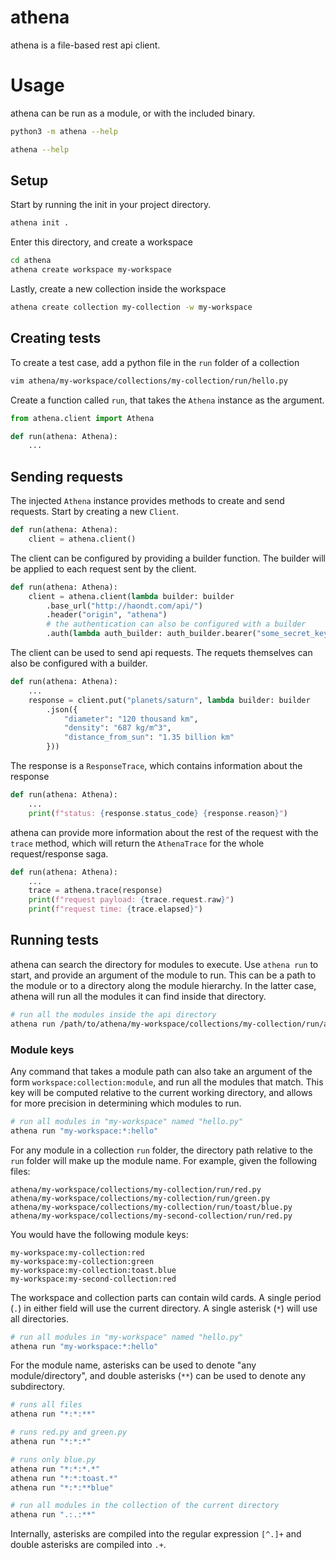 # athena

athena is a file-based rest api client.

# Usage

athena can be run as a module, or with the included binary.

```sh
python3 -m athena --help

athena --help
```

## Setup

Start by running the init in your project directory.

```sh
athena init .
```

Enter this directory, and create a workspace

```sh
cd athena
athena create workspace my-workspace
```

Lastly, create a new collection inside the workspace

```sh
athena create collection my-collection -w my-workspace
```

## Creating tests

To create a test case, add a python file in the `run` folder of a collection

```sh
vim athena/my-workspace/collections/my-collection/run/hello.py
```

Create a function called `run`, that takes the `Athena` instance as the argument.

```python
from athena.client import Athena

def run(athena: Athena):
    ...
```

## Sending requests

The injected `Athena` instance provides methods to create and send requests. Start by creating a new `Client`.

```python
def run(athena: Athena):
    client = athena.client()
```

The client can be configured by providing a builder function. The builder will be applied to each request sent by the client.

```python
def run(athena: Athena):
    client = athena.client(lambda builder: builder
        .base_url("http://haondt.com/api/")
        .header("origin", "athena")
        # the authentication can also be configured with a builder
        .auth(lambda auth_builder: auth_builder.bearer("some_secret_key")))

```

The client can be used to send api requests. The requets themselves can also be configured with a builder.

```python
def run(athena: Athena):
    ...
    response = client.put("planets/saturn", lambda builder: builder
        .json({
            "diameter": "120 thousand km",
            "density": "687 kg/m^3",
            "distance_from_sun": "1.35 billion km"
        }))
```

The response is a `ResponseTrace`, which contains information about the response

```python
def run(athena: Athena):
    ...
    print(f"status: {response.status_code} {response.reason}")
```

athena can provide more information about the rest of the request with the `trace` method, which will return the `AthenaTrace` for the whole request/response saga.

```python
def run(athena: Athena):
    ...
    trace = athena.trace(response)
    print(f"request payload: {trace.request.raw}")
    print(f"request time: {trace.elapsed}")
```

## Running tests

athena can search the directory for modules to execute. Use `athena run` to start, and provide an argument of the module to run.
This can be a path to the module or to a directory along the module hierarchy. In the latter case, athena will run all the modules
it can find inside that directory.

```sh
# run all the modules inside the api directory
athena run /path/to/athena/my-workspace/collections/my-collection/run/api
```

### Module keys

Any command that takes a module path can also take an argument of the form `workspace:collection:module`, and run all the modules that match.
This key will be computed relative to the current working directory, and allows for more precision in determining which modules to run.

```sh
# run all modules in "my-workspace" named "hello.py"
athena run "my-workspace:*:hello"
```

For any module in a collection `run` folder, the directory path relative to the `run` folder will make up the module name. 
For example, given the following files:

```
athena/my-workspace/collections/my-collection/run/red.py
athena/my-workspace/collections/my-collection/run/green.py
athena/my-workspace/collections/my-collection/run/toast/blue.py
athena/my-workspace/collections/my-second-collection/run/red.py
```

You would have the following module keys:

```
my-workspace:my-collection:red
my-workspace:my-collection:green
my-workspace:my-collection:toast.blue
my-workspace:my-second-collection:red
```

The workspace and collection parts can contain wild cards. A single period (`.`) in either field will use the current directory.
A single asterisk (`*`) will use all directories.

```sh
# run all modules in "my-workspace" named "hello.py"
athena run "my-workspace:*:hello"
```

For the module name, asterisks can be used to denote "any module/directory", and double asterisks (`**`) can be used to denote any subdirectory.

```sh
# runs all files
athena run "*:*:**"

# runs red.py and green.py
athena run "*:*:*"

# runs only blue.py
athena run "*:*:*.*"
athena run "*:*:toast.*"
athena run "*:*:**blue"

# run all modules in the collection of the current directory
athena run ".:.:**"
```

Internally, asterisks are compiled into the regular expression `[^.]+` and double asterisks are compiled into `.+`.


